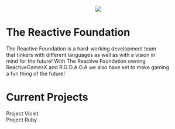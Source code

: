 <p align="center">
  <img src="https://github.com/TheReactiveFoundation/TheReactiveFoundation/assets/150565573/0fe41b9d-d62b-41cb-988b-1fec3628c0de">
</p>

# The Reactive Foundation
The Reactive Foundation is a hard-working development team <br>
that tinkers with different languages as well as with a vision in <br>
mind for the future! With The Reactive Foundation owning <br>
ReactiveGamesX and R.G.D.A.O.A we also have set to make gaming <br>
a fun thing of the future!

# Current Projects

Project Violet <br>
Project Ruby


<!--
**TheReactiveFoundation/TheReactiveFoundation** is a ✨ _special_ ✨ repository because its `README.md` (this file) appears on your GitHub profile.

![salt](https://github.com/TheReactiveFoundation/TheReactiveFoundation/assets/150565573/0fe41b9d-d62b-41cb-988b-1fec3628c0de)

Here are some ideas to get you started:

- 🔭 I’m currently working on ...
- 🌱 I’m currently learning ...
- 👯 I’m looking to collaborate on ...
- 🤔 I’m looking for help with ...
- 💬 Ask me about ...
- 📫 How to reach me: ...
- 😄 Pronouns: ...
- ⚡ Fun fact: ...
-->
